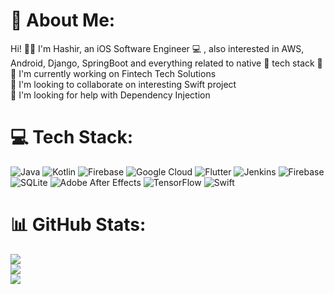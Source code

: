 # 💫 About Me:
Hi! 👋🏻 I'm Hashir, an iOS Software Engineer 💻 , also interested in AWS, Android, Django, SpringBoot and everything related to native 📱 tech stack 🚀<br>🔭 I'm currently working on Fintech Tech Solutions<br>👯 I'm looking to collaborate on interesting Swift project<br>🤝 I'm looking for help with Dependency Injection<br>


# 💻 Tech Stack:
![Java](https://img.shields.io/badge/java-%23ED8B00.svg?style=for-the-badge&logo=openjdk&logoColor=white) ![Kotlin](https://img.shields.io/badge/kotlin-%237F52FF.svg?style=for-the-badge&logo=kotlin&logoColor=white) ![Firebase](https://img.shields.io/badge/firebase-%23039BE5.svg?style=for-the-badge&logo=firebase) ![Google Cloud](https://img.shields.io/badge/GoogleCloud-%234285F4.svg?style=for-the-badge&logo=google-cloud&logoColor=white) ![Flutter](https://img.shields.io/badge/Flutter-%2302569B.svg?style=for-the-badge&logo=Flutter&logoColor=white) ![Jenkins](https://img.shields.io/badge/jenkins-%232C5263.svg?style=for-the-badge&logo=jenkins&logoColor=white) ![Firebase](https://img.shields.io/badge/firebase-a08021?style=for-the-badge&logo=firebase&logoColor=ffcd34) ![SQLite](https://img.shields.io/badge/sqlite-%2307405e.svg?style=for-the-badge&logo=sqlite&logoColor=white) ![Adobe After Effects](https://img.shields.io/badge/Adobe%20After%20Effects-9999FF.svg?style=for-the-badge&logo=Adobe%20After%20Effects&logoColor=white) ![TensorFlow](https://img.shields.io/badge/TensorFlow-%23FF6F00.svg?style=for-the-badge&logo=TensorFlow&logoColor=white) ![Swift](https://img.shields.io/badge/swift-F54A2A?style=for-the-badge&logo=swift&logoColor=white)
# 📊 GitHub Stats:
![](https://github-readme-stats.vercel.app/api?username=muhammadhashiruddin&theme=dark&hide_border=false&include_all_commits=true&count_private=true)<br/>
![](https://github-readme-streak-stats.herokuapp.com/?user=muhammadhashiruddin&theme=dark&hide_border=false)<br/>
![](https://github-readme-stats.vercel.app/api/top-langs/?username=muhammadhashiruddin&theme=dark&hide_border=false&include_all_commits=true&count_private=true&layout=compact)
